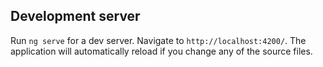 

## Development server

Run `ng serve` for a dev server. Navigate to `http://localhost:4200/`. The application will automatically reload if you change any of the source files.



